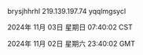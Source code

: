 brysjhhrhl 219.139.197.74 yqqlmgsycl

2024年 11月 03日 星期日 07:40:02 CST

2024年 11月 02日 星期六 23:40:02 GMT
